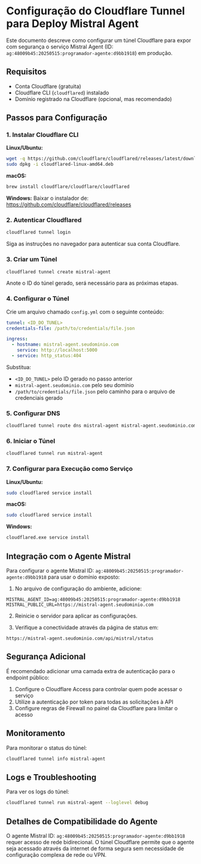 # Configuração do Cloudflare Tunnel para Deploy Mistral Agent

Este documento descreve como configurar um túnel Cloudflare para expor com segurança o serviço Mistral Agent (ID: `ag:48009b45:20250515:programador-agente:d9bb1918`) em produção.

## Requisitos

- Conta Cloudflare (gratuita)
- Cloudflare CLI (`cloudflared`) instalado
- Domínio registrado na Cloudflare (opcional, mas recomendado)

## Passos para Configuração

### 1. Instalar Cloudflare CLI

**Linux/Ubuntu:**
```bash
wget -q https://github.com/cloudflare/cloudflared/releases/latest/download/cloudflared-linux-amd64.deb
sudo dpkg -i cloudflared-linux-amd64.deb
```

**macOS:**
```bash
brew install cloudflare/cloudflare/cloudflared
```

**Windows:**
Baixar o instalador de: https://github.com/cloudflare/cloudflared/releases

### 2. Autenticar Cloudflared

```bash
cloudflared tunnel login
```

Siga as instruções no navegador para autenticar sua conta Cloudflare.

### 3. Criar um Túnel

```bash
cloudflared tunnel create mistral-agent
```

Anote o ID do túnel gerado, será necessário para as próximas etapas.

### 4. Configurar o Túnel

Crie um arquivo chamado `config.yml` com o seguinte conteúdo:

```yaml
tunnel: <ID_DO_TUNEL>
credentials-file: /path/to/credentials/file.json

ingress:
  - hostname: mistral-agent.seudominio.com
    service: http://localhost:5000
  - service: http_status:404
```

Substitua:
- `<ID_DO_TUNEL>` pelo ID gerado no passo anterior
- `mistral-agent.seudominio.com` pelo seu domínio
- `/path/to/credentials/file.json` pelo caminho para o arquivo de credenciais gerado

### 5. Configurar DNS

```bash
cloudflared tunnel route dns mistral-agent mistral-agent.seudominio.com
```

### 6. Iniciar o Túnel

```bash
cloudflared tunnel run mistral-agent
```

### 7. Configurar para Execução como Serviço

**Linux/Ubuntu:**
```bash
sudo cloudflared service install
```

**macOS:**
```bash
sudo cloudflared service install
```

**Windows:**
```bash
cloudflared.exe service install
```

## Integração com o Agente Mistral

Para configurar o agente Mistral ID: `ag:48009b45:20250515:programador-agente:d9bb1918` para usar o domínio exposto:

1. No arquivo de configuração do ambiente, adicione:
```
MISTRAL_AGENT_ID=ag:48009b45:20250515:programador-agente:d9bb1918
MISTRAL_PUBLIC_URL=https://mistral-agent.seudominio.com
```

2. Reinicie o servidor para aplicar as configurações.

3. Verifique a conectividade através da página de status em:
```
https://mistral-agent.seudominio.com/api/mistral/status
```

## Segurança Adicional

É recomendado adicionar uma camada extra de autenticação para o endpoint público:

1. Configure o Cloudflare Access para controlar quem pode acessar o serviço
2. Utilize a autenticação por token para todas as solicitações à API
3. Configure regras de Firewall no painel da Cloudflare para limitar o acesso

## Monitoramento

Para monitorar o status do túnel:

```bash
cloudflared tunnel info mistral-agent
```

## Logs e Troubleshooting

Para ver os logs do túnel:

```bash
cloudflared tunnel run mistral-agent --loglevel debug
```

## Detalhes de Compatibilidade do Agente

O agente Mistral ID: `ag:48009b45:20250515:programador-agente:d9bb1918` requer acesso de rede bidirecional. O túnel Cloudflare permite que o agente seja acessado através da internet de forma segura sem necessidade de configuração complexa de rede ou VPN.